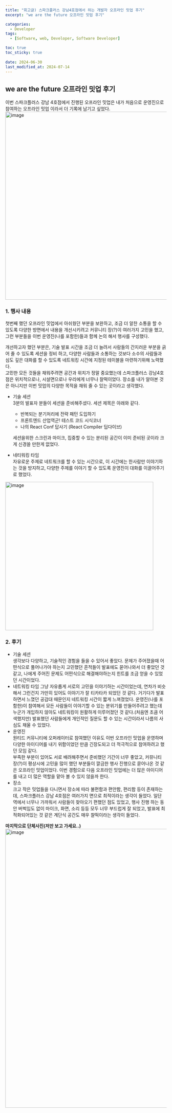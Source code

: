 ```yaml
---
title: "회고글) 스파크플러스 강남4호점에서 하는 개발자 오프라인 밋업 후기"
excerpt: "we are the future 오프라인 밋업 후기"

categories:
  - Developer
tags:
  - [Software, web, Developer, Software Developer]

toc: true
toc_sticky: true
 
date: 2024-06-30
last_modified_at: 2024-07-14
---
```


## we are the future 오프라인 밋업 후기
이번 스파크플러스 강남 4호점에서 진행된 오프라인 밋업은 내가 처음으로 운영진으로 참여하는 오프라인 밋업 이라서 더 기록에 남기고 싶었다.    
<img width="585" alt="image" src="https://github.com/user-attachments/assets/e0545a4c-d311-4e5c-8c25-4b624200a05c">

### 1. 행사 내용
첫번째 했던 오프라인 밋업에서 아쉬웠던 부분을 보완하고, 조금 더 알찬 소통을 할 수 있도록 다양한 방면에서 내용을 개선시키려고 커뮤니티 장(?)이 여러가지 고민을 했고, 그런 부분들을 이번 운영진(나를 포함한)들과 함께 논의 해서 행사를 구성했다.      
    
개선하고자 했던 부분은, 기술 발표 시간을 조금 더 늘려서 사람들의 간지러운 부분을 긁어 줄 수 있도록 세션을 정비 하고, 다양한 사람들과 소통하는 것보다 소수의 사람들과 심도 깊은 대화를 할 수 있도록 네트워킹 시간에 지정된 테이블을 마련하기위해 노력했다.    
고민한 모든 것들을 채워주려면 공간과 위치가 정말 중요했는데 스파크플러스 강남4호점은 위치적으로나, 시설면으로나 우리에게 너무나 찰떡이었다. 장소를 내가 알아본 것은 아니지만 이번 밋업의 다양한 목적을 채워 줄 수 있는 곳이라고 생각했다.    
     
- 기술 세션    
  3분의 발표자 분들이 세션을 준비해주셨다. 세션 제목은 아래와 같다.
  - 반복되는 분기처리에 전략 패턴 도입하기
  - 프론트엔드 산업역군! 테스트 코드 시식코너
  - 나의 React Conf 답사기 (React Compiler 딥다이브)    
  
  세션을위한 스크린과 마이크, 집중할 수 있는 분리된 공간이 이미 준비된 곳이라 크게 신경쓸 만한게 없었다.

- 네티워킹 타임    
  자유로운 주제로 네트워크를 할 수 있는 시간으로, 이 시간에는 한사람만 이야기하는 것을 방지하고, 다양한 주제를 이야기 할 수 있도록 운영진이 대화를 이끌어주기로 했었다.    

<img width="462" alt="image" src="https://github.com/user-attachments/assets/2ab12209-2e91-4cf5-ab1f-d48065dbf6f8">

### 2. 후기
- 기술 세션    
  생각보다 다양하고, 기술적인 경험을 들을 수 있어서 좋았다. 문제가 주어졌을때 어떤식으로 풀어나가야 하는지 고민했던 흔적들이 발표에도 묻어나와서 더 좋았던 것 같고, 나에게 주어진 문제도 어떤식으로 해결해야하는지 힌트를 조금 얻을 수 있었던 시간이었다.     
- 네트워킹 타임
  그냥 자유롭게 서로의 고민을 이야기하는 시간이었는데, 연차가 비슷해서 그런건지 가만히 있어도 이야기가 잘 티카타카 되었던 것 같다. 거기다가 발표하면서 느꼈던 공감대 때문인지 네트워킹 시간이 짧게 느껴졌었다. 운영진(나를 포함한)이 참여해서 모든 사람들이 이야기할 수 있는 분위기를 만들어주려고 했는데 누군가 개입하지 않아도 네트워킹이 원활하게 이루어졌던 것 같다.(처음엔 초큼 어색했지만) 발표했던 사람들에게 개인적인 질문도 할 수 있는 시간이라서 나름의 사심도 채울 수 있었다.
- 운영진    
  원티드 커뮤니티에 오퍼레이터로 참여했던 이유도 이번 오프라인 밋업을 운영하며 다양한 아이디어를 내기 위함이었던 만큼 긴장도되고 더 적극적으로 참여하려고 했던 모임 같다.     
  부족한 부분이 있어도 서로 배려해주면서 준비했던 기간이 너무 좋았고, 커뮤니티 장(?)이 평상시에 고민을 많이 했던 부분들이 깔금한 행사 진행으로 묻어나온 것 같은 오프라인 밋업이었다. 이번 경험으로 다음 오프라인 밋업에는 더 많은 아이디어를 내고 더 많은 역할을 맡아 볼 수 있지 않을까 한다.
- 장소     
  크고 작은 밋업들을 다니면서 장소에 따라 불편함과 편안함, 편리함 등이 존재하는데, 스파크플러스 강남 4호점은 여러가지 면으로 최적이라는 생각이 들었다.
  일단 역에서 너무나 가까워서 사람들이 찾아오기 편했던 점도 있었고, 행사 진행 하는 동안 버벅임도 없이 마이크, 화면, 소리 등등 모두 너무 부드럽게 잘 되었고, 발표에 최적화되어있는 것 같은 계단식 공간도 매우 찰떡이라는 생각이 들었다.

    
    
**마지막으로 단체사진(저만 보고 가세요..)**    
<img width="868" alt="image" src="https://github.com/user-attachments/assets/73026110-2af7-4fe3-98e9-a721ab3cfe00">